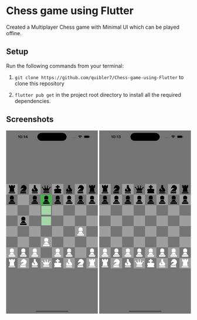 
# Chess game using Flutter
Created a Multiplayer Chess game with Minimal UI which can be played offine.

## Setup

Run the following commands from your terminal:

1) `git clone https://github.com/quibler7/Chess-game-using-Flutter` to clone this repository 

2) `flutter pub get` in the project root directory to install all the required dependencies.

## Screenshots 

<img src = "lib/chess1.png" height = 500 width =250 >
<img src = "lib/chess2.png" height = 500 width =250 >
